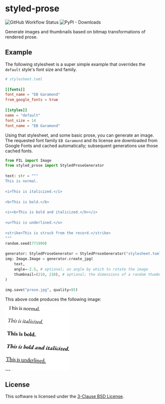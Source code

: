 # styled-prose

![GitHub Workflow Status](https://raster.shields.io/github/actions/workflow/status/thearchitector/styled-prose/ci.yaml?label=tests&style=flat-square)
![PyPI - Downloads](https://raster.shields.io/pypi/dw/styled-prose?style=flat-square)

Generate images and thumbnails based on bitmap transformations of rendered prose.

## Example

The following stylesheet is a super simple example that overrides the `default` style's font size and family.

```toml
# stylesheet.toml

[[fonts]]
font_name = "EB Garamond"
from_google_fonts = true

[[styles]]
name = "default"
font_size = 14
font_name = "EB Garamond"
```

Using that stylesheet, and some basic prose, you can generate an image. The requested font family `EB Garamond` and its license are downloaded from Google Fonts and cached automatically; subsequent generations use those cached fonts.

```python
from PIL import Image
from styled_prose import StyledProseGenerator

text: str = """
This is normal.

<i>This is italicized.</i>

<b>This is bold.</b>

<i><b>This is bold and italicized.</b></i>

<u>This is underlined.</u>

<strike>This is struck from the record.</strike>
"""
random.seed(771999)

generator: StyledProseGenerator = StyledProseGenerator("stylesheet.toml")
img: Image.Image = generator.create_jpg(
    text,
    angle=-2.5, # optional; an angle by which to rotate the image
    thumbnail=(210, 210), # optional; the dimensions of a random thumbnail
)

img.save("prose.jpg", quality=95)
```

This above code produces the following image:

![example rendering](tests/data/simple.jpg)

## License

This software is licensed under the [3-Clause BSD License](LICENSE).
